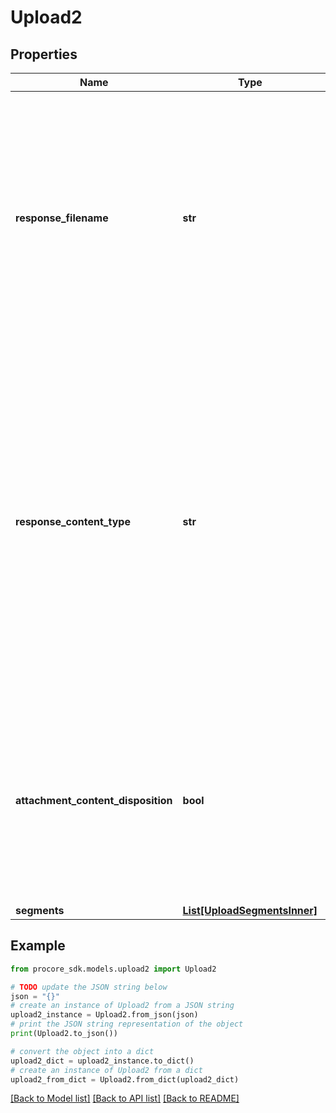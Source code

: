# Upload2


## Properties

Name | Type | Description | Notes
------------ | ------------- | ------------- | -------------
**response_filename** | **str** | By setting a filename you ensure that the storage service knows the filename of the upload. Files are often downloaded directly from the storage service and without the filename they will save on the end users&#39; device without a readable name or extension.  Setting this parameter is optional but highly recommended. | [optional] 
**response_content_type** | **str** | The content-type set through this parameter will be used by the storage service during download just like the response_filename. Setting this value is less important because HTTP clients and operating systems are generally well equipped to determine file types.  Setting this parameter is optional and should only be included when you are certain it&#39;s correct or when you want to force a content-type other than what the filename extension suggests. | [optional] 
**attachment_content_disposition** | **bool** | The content type set through this parameter will be used by the storage system during download, similar to the response_filename. When set to true, the file will be downloaded as an attachment. Otherwise, the file content will be rendered inline in the browser. | [optional] 
**segments** | [**List[UploadSegmentsInner]**](UploadSegmentsInner.md) | Upload segments | [optional] 

## Example

```python
from procore_sdk.models.upload2 import Upload2

# TODO update the JSON string below
json = "{}"
# create an instance of Upload2 from a JSON string
upload2_instance = Upload2.from_json(json)
# print the JSON string representation of the object
print(Upload2.to_json())

# convert the object into a dict
upload2_dict = upload2_instance.to_dict()
# create an instance of Upload2 from a dict
upload2_from_dict = Upload2.from_dict(upload2_dict)
```
[[Back to Model list]](../README.md#documentation-for-models) [[Back to API list]](../README.md#documentation-for-api-endpoints) [[Back to README]](../README.md)



